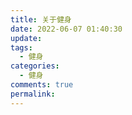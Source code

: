 ```yaml
---
title: 关于健身
date: 2022-06-07 01:40:30
update: 
tags: 
  - 健身
categories:     
  - 健身
comments: true
permalink: 
---
```

